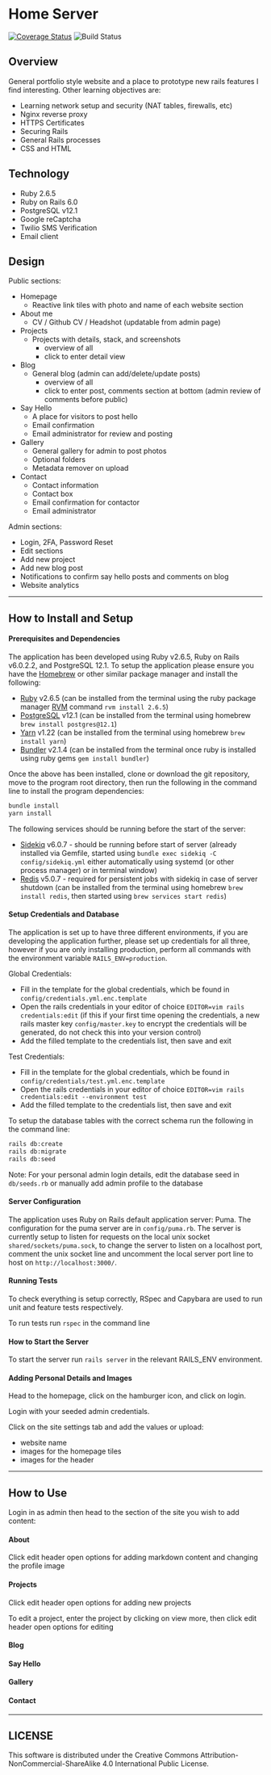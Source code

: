 # Home Server

[![Coverage Status](https://coveralls.io/repos/github/cpcwood/home-server/badge.svg?branch=master)](https://coveralls.io/github/cpcwood/home-server?branch=master)
![Build Status](https://api.travis-ci.com/cpcwood/home-server.svg?branch=master&status=started)

## Overview

General portfolio style website and a place to prototype new rails features I find interesting. Other learning objectives are:
- Learning network setup and security (NAT tables, firewalls, etc)
- Nginx reverse proxy
- HTTPS Certificates
- Securing Rails
- General Rails processes
- CSS and HTML

## Technology

- Ruby 2.6.5
- Ruby on Rails 6.0
- PostgreSQL v12.1
- Google reCaptcha
- Twilio SMS Verification
- Email client

## Design

Public sections:
- Homepage
  - Reactive link tiles with photo and name of each website section
- About me
  - CV / Github CV / Headshot (updatable from admin page)
- Projects
  - Projects with details, stack, and screenshots
    - overview of all
    - click to enter detail view
- Blog
  - General blog (admin can add/delete/update posts)
    - overview of all
    - click to enter post, comments section at bottom (admin review of comments before public)
- Say Hello
  - A place for visitors to post hello 
  - Email confirmation
  - Email administrator for review and posting
- Gallery
  - General gallery for admin to post photos
  - Optional folders
  - Metadata remover on upload
- Contact
  - Contact information
  - Contact box
  - Email confirmation for contactor
  - Email administrator

Admin sections:
- Login, 2FA, Password Reset
- Edit sections
- Add new project
- Add new blog post
- Notifications to confirm say hello posts and comments on blog
- Website analytics

-----------
## How to Install and Setup

#### Prerequisites and Dependencies

The application has been developed using Ruby v2.6.5, Ruby on Rails v6.0.2.2, and PostgreSQL 12.1. To setup the application please ensure you have the [Homebrew](https://brew.sh/) or other similar package manager and install the following:
- [Ruby](https://www.ruby-lang.org/en/) v2.6.5 (can be installed from the terminal using the ruby package manager [RVM](https://rvm.io/rvm/install) command ```rvm install 2.6.5```)
- [PostgreSQL](https://www.postgresql.org/) v12.1 (can be installed from the terminal using homebrew ```brew install postgres@12.1```)
- [Yarn](https://yarnpkg.com/) v1.22 (can be installed from the terminal using homebrew ```brew install yarn```)
- [Bundler](https://bundler.io/) v2.1.4 (can be installed from the terminal once ruby is installed using ruby gems ```gem install bundler```)

Once the above has been installed, clone or download the git repository, move to the program root directory, then run the following in the command line to install the program dependencies:

```bash
bundle install
yarn install
```

The following services should be running before the start of the server:
- [Sidekiq](https://github.com/mperham/sidekiq) v6.0.7 - should be running before start of server (already installed via Gemfile, started using ```bundle exec sidekiq -C config/sidekiq.yml``` either automatically using systemd (or other process manager) or in terminal window)
- [Redis](https://redislabs.com/get-started-with-redis/) v5.0.7 - required for persistent jobs with sidekiq in case of server shutdown (can be installed from the terminal using homebrew ```brew install redis```, then started using ```brew services start redis```)

#### Setup Credentials and Database

The application is set up to have three different environments, if you are developing the application further, please set up credentials for all three, however if you are only installing production, perform all commands with the environment variable ```RAILS_ENV=production```.

Global Credentials:
- Fill in the template for the global credentials, which be found in ```config/credentials.yml.enc.template```
- Open the rails credentials in your editor of choice ```EDITOR=vim rails credentials:edit``` (if this if your first time opening the credentials, a new rails master key ```config/master.key``` to encrypt the credentials will be generated, do not check this into your version control)
- Add the filled template to the credentials list, then save and exit

Test Credentials:
- Fill in the template for the global credentials, which be found in ```config/credentials/test.yml.enc.template```
- Open the rails credentials in your editor of choice ```EDITOR=vim rails credentials:edit --environment test```
- Add the filled template to the credentials list, then save and exit

To setup the database tables with the correct schema run the following in the command line:
```bash
rails db:create
rails db:migrate
rails db:seed
```

Note: For your personal admin login details, edit the database seed in ```db/seeds.rb``` or manually add admin profile to the database

#### Server Configuration

The application uses Ruby on Rails default application server: Puma. The configuration for the puma server are in ```config/puma.rb```. The server is currently setup to listen for requests on the local unix socket ```shared/sockets/puma.sock```, to change the server to listen on a localhost port, comment the unix socket line and uncomment the local server port line to host on `http://localhost:3000/`.

#### Running Tests

To check everything is setup correctly, RSpec and Capybara are used to run unit and feature tests respectively. 

To run tests run `rspec` in the command line

#### How to Start the Server

To start the server run ```rails server``` in the relevant RAILS_ENV environment.

#### Adding Personal Details and Images

Head to the homepage, click on the hamburger icon, and click on login.

Login with your seeded admin credentials.

Click on the site settings tab and add the values or upload:
- website name
- images for the homepage tiles 
- images for the header

-----------
## How to Use

Login in as admin then head to the section of the site you wish to add content:

#### About

Click edit header open options for adding markdown content and changing the profile image

#### Projects

Click edit header open options for adding new projects

To edit a project, enter the project by clicking on view more, then click edit header open options for editing

#### Blog

#### Say Hello

#### Gallery

#### Contact

-----------
## LICENSE

This software is distributed under the Creative Commons Attribution-NonCommercial-ShareAlike 4.0 International Public License.